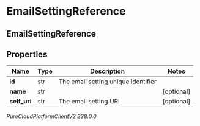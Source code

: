 # EmailSettingReference

## EmailSettingReference

## Properties

|Name | Type | Description | Notes|
|------------ | ------------- | ------------- | -------------|
| **id** | str | The email setting unique identifier | |
| **name** | str |  | [optional] |
| **self_uri** | str | The email setting URI | [optional] |



_PureCloudPlatformClientV2 238.0.0_
